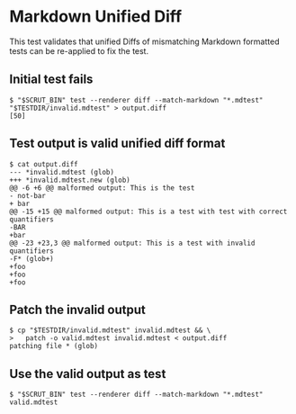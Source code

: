 # Markdown Unified Diff

This test validates that unified Diffs of mismatching Markdown formatted tests can be re-applied to fix the test.

## Initial test fails

```scrut
$ "$SCRUT_BIN" test --renderer diff --match-markdown "*.mdtest" "$TESTDIR/invalid.mdtest" > output.diff
[50]
```

## Test output is valid unified diff format

```scrut
$ cat output.diff
--- *invalid.mdtest (glob)
+++ *invalid.mdtest.new (glob)
@@ -6 +6 @@ malformed output: This is the test
- not-bar
+ bar
@@ -15 +15 @@ malformed output: This is a test with test with correct quantifiers
-BAR
+bar
@@ -23 +23,3 @@ malformed output: This is a test with invalid quantifiers
-F* (glob+)
+foo
+foo
+foo
```

## Patch the invalid output

```scrut
$ cp "$TESTDIR/invalid.mdtest" invalid.mdtest && \
>   patch -o valid.mdtest invalid.mdtest < output.diff
patching file * (glob)
```

## Use the valid output as test

```scrut
$ "$SCRUT_BIN" test --renderer diff --match-markdown "*.mdtest" valid.mdtest
```
